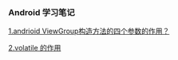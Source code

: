 ### Android 学习笔记

[1.andrioid ViewGroup构造方法的四个参数的作用？](custom/android%20ViewGroup构造方法的作用.md)

[2.volatile 的作用](/custom/Volatile关键字的作用.md)